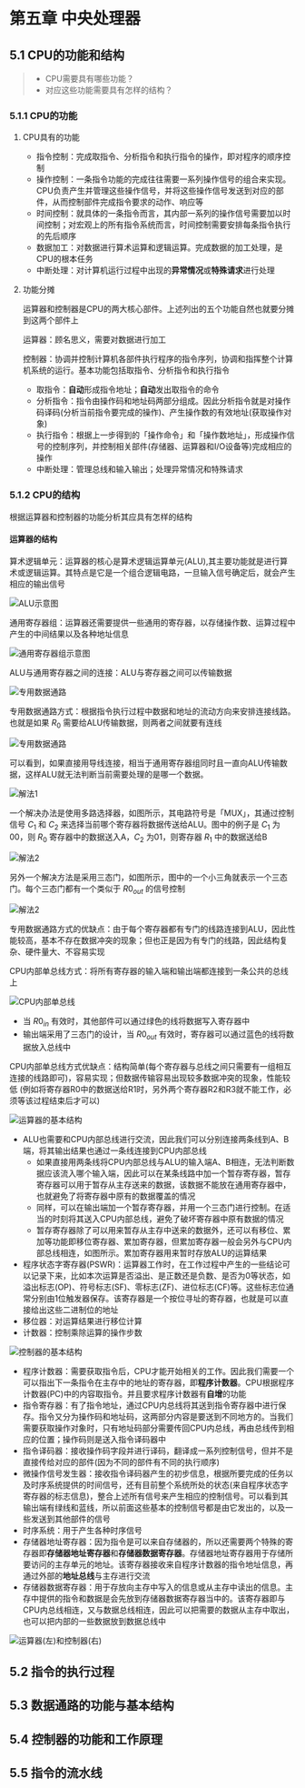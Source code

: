# 第五章 中央处理器

## 5.1 CPU的功能和结构

> * CPU需要具有哪些功能？
> * 对应这些功能需要具有怎样的结构？

### 5.1.1 CPU的功能

1. CPU具有的功能
   * 指令控制：完成取指令、分析指令和执行指令的操作，即对程序的顺序控制
   * 操作控制：一条指令功能的完成往往需要一系列操作信号的组合来实现。CPU负责产生并管理这些操作信号，并将这些操作信号发送到对应的部件，从而控制部件完成指令要求的动作、响应等
   * 时间控制：就具体的一条指令而言，其内部一系列的操作信号需要加以时间控制；对宏观上的所有指令系统而言，时间控制需要安排每条指令执行的先后顺序
   * 数据加工：对数据进行算术运算和逻辑运算。完成数据的加工处理，是CPU的根本任务
   * 中断处理：对计算机运行过程中出现的**异常情况**或**特殊请求**进行处理

2. 功能分摊

    运算器和控制器是CPU的两大核心部件。上述列出的五个功能自然也就要分摊到这两个部件上

    运算器：顾名思义，需要对数据进行加工

    控制器：协调并控制计算机各部件执行程序的指令序列，协调和指挥整个计算机系统的运行。基本功能包括取指令、分析指令和执行指令

    * 取指令：**自动**形成指令地址；**自动**发出取指令的命令
    * 分析指令：指令由操作码和地址码两部分组成。因此分析指令就是对操作码译码(分析当前指令要完成的操作)、产生操作数的有效地址(获取操作对象)
    * 执行指令：根据上一步得到的「操作命令」和「操作数地址」，形成操作信号的控制序列，并控制相关部件(存储器、运算器和I/O设备等)完成相应的操作
    * 中断处理：管理总线和输入输出；处理异常情况和特殊请求

### 5.1.2 CPU的结构

根据运算器和控制器的功能分析其应具有怎样的结构

#### 运算器的结构

算术逻辑单元：运算器的核心是算术逻辑运算单元(ALU),其主要功能就是进行算术或逻辑运算。其特点是它是一个组合逻辑电路，一旦输入信号确定后，就会产生相应的输出信号

![ALU示意图](images/2023-01-17-11-22-35.png)

通用寄存器组：运算器还需要提供一些通用的寄存器，以存储操作数、运算过程中产生的中间结果以及各种地址信息

![通用寄存器组示意图](images/2023-01-17-11-23-25.png)

ALU与通用寄存器之间的连接：ALU与寄存器之间可以传输数据

![专用数据通路](images/2023-01-17-11-26-07.png)

专用数据通路方式：根据指令执行过程中数据和地址的流动方向来安排连接线路。也就是如果 $R_0$ 需要给ALU传输数据，则两者之间就要有连线

![专用数据通路](images/2023-01-17-11-30-04.png)

可以看到，如果直接用导线连接，相当于通用寄存器组同时且一直向ALU传输数据，这样ALU就无法判断当前需要处理的是哪一个数据。

![解法1](images/2023-01-17-11-32-47.png)

一个解决办法是使用多路选择器，如图所示，其电路符号是「MUX」，其通过控制信号 $C_1$ 和 $C_2$ 来选择当前哪个寄存器将数据传送给ALU。图中的例子是 $C_1$ 为00，则 $R_0$ 寄存器中的数据送入A，$C_2$ 为01，则寄存器 $R_1$ 中的数据送给B

![解法2](images/2023-01-17-11-38-01.png)

另外一个解决方法是采用三态门，如图所示，图中的一个小三角就表示一个三态门。每个三态门都有一个类似于 $R0_{out}$ 的信号控制

![解法2](images/2023-01-17-11-40-34.png)

专用数据通路方式的优缺点：由于每个寄存器都有专门的线路连接到ALU，因此性能较高，基本不存在数据冲突的现象；但也正是因为有专门的线路，因此结构复杂、硬件量大、不容易实现

CPU内部单总线方式：将所有寄存器的输入端和输出端都连接到一条公共的总线上

![CPU内部单总线](images/2023-01-18-17-23-59.png)

* 当 $R0_{in}$ 有效时，其他部件可以通过绿色的线将数据写入寄存器中
* 输出端采用了三态门的设计，当 $R0_{out}$ 有效时，寄存器可以通过蓝色的线将数据放入总线中

CPU内部单总线方式优缺点：结构简单(每个寄存器与总线之间只需要有一组相互连接的线路即可)，容易实现；但数据传输容易出现较多数据冲突的现象，性能较低 (例如将寄存器R0中的数据送给R1时，另外两个寄存器R2和R3就不能工作，必须等该过程结束后才可以)

![运算器的基本结构](images/2023-01-18-17-37-57.png)

* ALU也需要和CPU内部总线进行交流，因此我们可以分别连接两条线到A、B端，将其输出结果也通过一条线连接到CPU内部总线
  * 如果直接用两条线将CPU内部总线与ALU的输入端A、B相连，无法判断数据应该流入哪个输入端，因此可以在某条线路中加一个暂存寄存器，暂存寄存器可以用于暂存从主存送来的数据，该数据不能放在通用寄存器中，也就避免了将寄存器中原有的数据覆盖的情况
  * 同样，可以在输出端加一个暂存寄存器，并用一个三态门进行控制。在适当的时刻将其送入CPU内部总线，避免了破坏寄存器中原有数据的情况
  * 暂存寄存器除了可以用来暂存从主存中送来的数据外，还可以有移位、累加等功能即移位寄存器、累加寄存器，但累加寄存器一般会另外与CPU内部总线相连，如图所示。累加寄存器用来暂时存放ALU的运算结果
* 程序状态字寄存器(PSWR)：运算器工作时，在工作过程中产生的一些结论可以记录下来，比如本次运算是否溢出、是正数还是负数、是否为0等状态，如溢出标志(OP)、符号标志(SF)、零标志(ZF)、进位标志(CF)等。这些标志位通常分别由1位触发器保存。该寄存器是一个按位寻址的寄存器，也就是可以直接给出这些二进制位的地址
* 移位器：对运算结果进行移位计算
* 计数器：控制乘除运算的操作步数

![控制器的基本结构](images/2023-01-18-18-30-37.png)

* 程序计数器：需要获取指令后，CPU才能开始相关的工作。因此我们需要一个可以指出下一条指令在主存中的地址的寄存器，即**程序计数器**。CPU根据程序计数器(PC)中的内容取指令。并且要求程序计数器有**自增**的功能
* 指令寄存器：有了指令地址，通过CPU内总线将其送到指令寄存器中进行保存。指令又分为操作码和地址码，这两部分内容是要送到不同地方的。当我们需要获取操作对象时，只有地址码部分需要传回CPU内总线，再由总线传到相应的位置；操作码则是送入指令译码器中
* 指令译码器：接收操作码字段并进行译码，翻译成一系列控制信号，但并不是直接传给对应的部件(因为不同的部件有不同的执行顺序)
* 微操作信号发生器：接收指令译码器产生的初步信息，根据所要完成的任务以及时序系统提供的时间信号，还有目前整个系统所处的状态(来自程序状态字寄存器的标志信息)，整合上述所有信号来产生相应的控制信号。可以看到其输出端有绿线和蓝线，所以前面这些基本的控制信号都是由它发出的，以及一些发送到其他部件的信号
* 时序系统：用于产生各种时序信号
* 存储器地址寄存器：因为指令是可以来自存储器的，所以还需要两个特殊的寄存器即**存储器地址寄存器**和**存储器数据寄存器**。存储器地址寄存器用于存储所要访问的主存单元的地址。该寄存器接收来自程序计数器的指令地址信息，再通过外部的**地址总线**与主存进行交流
* 存储器数据寄存器：用于存放向主存中写入的信息或从主存中读出的信息。主存中提供的指令和数据是会先放到存储器数据寄存器当中的。该寄存器即与CPU内总线相连，又与数据总线相连，因此可以把需要的数据从主存中取出，也可以把内部的一些数据放到数据总线中

![运算器(左)和控制器(右)](images/2023-01-18-18-27-36.png)

## 5.2 指令的执行过程

## 5.3 数据通路的功能与基本结构

## 5.4 控制器的功能和工作原理

## 5.5 指令的流水线

